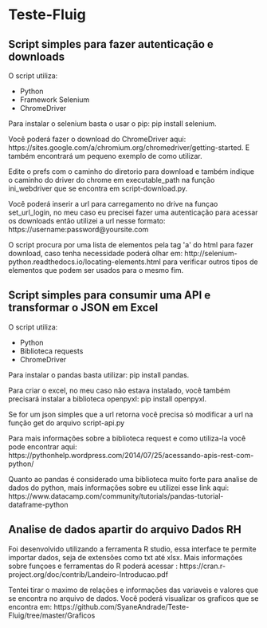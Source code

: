 # Teste-Fluig 
<h2>Script simples para fazer autenticação e downloads</h2>
<p>O script utiliza:</p>
<ul>
  <li>Python</li>
  <li>Framework Selenium</li>
  <li>ChromeDriver</li>
</ul>
<p>Para instalar o selenium basta o usar o pip: pip install selenium.</p>
<p>Você poderá fazer o download do ChromeDriver aqui: https://sites.google.com/a/chromium.org/chromedriver/getting-started. E também encontrará um pequeno exemplo de como utilizar.</p>
<p>Edite o prefs com o caminho do diretorio para download e também indique o caminho do driver do chrome em executable_path na função ini_webdriver que se encontra em script-download.py.</p>
<p>Você poderá inserir a url para carregamento no drive na funçao set_url_login, no meu caso eu precisei fazer uma autenticação para acessar os downloads então utilizei a url nesse formato: https://username:password@yoursite.com</p>
 
<p>O script procura por uma lista de elementos pela tag 'a' do html para fazer download, caso tenha necessidade poderá olhar em:
http://selenium-python.readthedocs.io/locating-elements.html para verificar outros tipos de elementos que podem ser usados para o mesmo fim.</p>

<h2>Script simples para consumir uma API e transformar o JSON em Excel</h2>

<p>O script utiliza:</p>
<ul>
  <li>Python</li>
  <li>Biblioteca requests</li>
  <li>ChromeDriver</li>
</ul>
<p>Para instalar o pandas basta utilizar: pip install pandas.</p>
<p>Para criar o excel, no meu caso não estava instalado, você também precisará instalar a biblioteca openpyxl: pip install openpyxl.</p>
<p>Se for um json simples que a url retorna você precisa só modificar a url na função get do arquivo script-api.py</p>
<p>Para mais informações sobre a biblioteca request e como utiliza-la você pode encontrar aqui: https://pythonhelp.wordpress.com/2014/07/25/acessando-apis-rest-com-python/</p>
<p>Quanto ao pandas é considerado uma biblioteca muito forte para analise de dados do python, mais informações sobre eu utilizei esse link aqui: https://www.datacamp.com/community/tutorials/pandas-tutorial-dataframe-python</p>

<h2>Analise de dados apartir do arquivo Dados RH</h2>

<p>Foi desenvolvido utilizando a ferramenta R studio, essa interface te permite importar dados, seja de extensões como txt até xlsx. Mais informações sobre funçoes e ferramentas do R poderá acessar : https://cran.r-project.org/doc/contrib/Landeiro-Introducao.pdf</p>
<p>Tentei tirar o maximo de relações e informações das variaveis e valores que se encontra no arquivo de dados. Você poderá visualizar os graficos que se encontra em: https://github.com/SyaneAndrade/Teste-Fluig/tree/master/Graficos</p>
